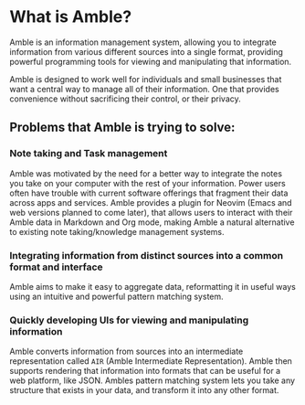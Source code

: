 # What is Amble?

Amble is an information management system, allowing you to integrate 
information from various different sources into a single format, 
providing powerful programming tools for viewing and manipulating that information.

Amble is designed to work well for individuals and small businesses that want a 
central way to manage all of their information. One that provides convenience without
sacrificing their control, or their privacy.

## Problems that Amble is trying to solve:

### Note taking and Task management

  Amble was motivated by the need for a better way to integrate the notes you take on your computer
  with the rest of your information. Power users often have trouble with current
  software offerings that fragment their data across apps and services. Amble provides a plugin for
  Neovim (Emacs and web versions planned to come later), that allows users to interact with their Amble data
  in Markdown and Org mode, making Amble a natural alternative to existing note taking/knowledge management systems.

### Integrating information from distinct sources into a common format and interface

  Amble aims to make it easy to aggregate data, reformatting it in useful ways
  using an intuitive and powerful pattern matching system.

### Quickly developing UIs for viewing and manipulating information

  Amble converts information from sources into an intermediate representation called `AIR` (Amble Intermediate Representation).
  Amble then supports rendering that information into formats that can be useful for a web platform, like JSON. Ambles pattern
  matching system lets you take any structure that exists in your data, and transform it into any other format.

